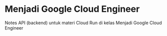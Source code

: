 # Menjadi Google Cloud Engineer

Notes API (backend) untuk materi Cloud Run di kelas Menjadi Google Cloud Engineer
